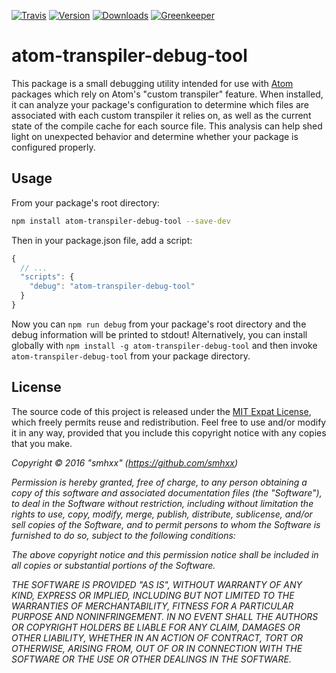 [![Travis](https://img.shields.io/travis/smhxx/atom-transpiler-debug-tool/master.svg)](https://travis-ci.org/smhxx/atom-transpiler-debug-tool)
[![Version](https://img.shields.io/npm/v/atom-transpiler-debug-tool.svg)](https://www.npmjs.com/package/atom-transpiler-debug-tool)
[![Downloads](https://img.shields.io/npm/dt/atom-transpiler-debug-tool.svg)](https://www.npmjs.com/package/atom-transpiler-debug-tool)
[![Greenkeeper](https://badges.greenkeeper.io/smhxx/atom-transpiler-debug-tool.svg)](https://greenkeeper.io/)
# atom-transpiler-debug-tool

This package is a small debugging utility intended for use with [Atom](https://atom.io/) packages which rely on Atom's "custom transpiler" feature. When installed, it can analyze your package's configuration to determine which files are associated with each custom transpiler it relies on, as well as the current state of the compile cache for each source file. This analysis can help shed light on unexpected behavior and determine whether your package is configured properly.

## Usage

From your package's root directory:
```sh
npm install atom-transpiler-debug-tool --save-dev
```

Then in your package.json file, add a script:
```js
{
  // ...
  "scripts": {
    "debug": "atom-transpiler-debug-tool"
  }
}
```

Now you can `npm run debug` from your package's root directory and the debug information will be printed to stdout! Alternatively, you can install globally with `npm install -g atom-transpiler-debug-tool` and then invoke `atom-transpiler-debug-tool` from your package directory.

## License

The source code of this project is released under the [MIT Expat License](https://opensource.org/licenses/MIT), which freely permits reuse and redistribution. Feel free to use and/or modify it in any way, provided that you include this copyright notice with any copies that you make.

*Copyright © 2016 "smhxx" (https://github.com/smhxx)*

*Permission is hereby granted, free of charge, to any person obtaining a copy of this software and associated documentation files (the "Software"), to deal in the Software without restriction, including without limitation the rights to use, copy, modify, merge, publish, distribute, sublicense, and/or sell copies of the Software, and to permit persons to whom the Software is furnished to do so, subject to the following conditions:*

*The above copyright notice and this permission notice shall be included in all copies or substantial portions of the Software.*

*THE SOFTWARE IS PROVIDED "AS IS", WITHOUT WARRANTY OF ANY KIND, EXPRESS OR IMPLIED, INCLUDING BUT NOT LIMITED TO THE WARRANTIES OF MERCHANTABILITY, FITNESS FOR A PARTICULAR PURPOSE AND NONINFRINGEMENT. IN NO EVENT SHALL THE AUTHORS OR COPYRIGHT HOLDERS BE LIABLE FOR ANY CLAIM, DAMAGES OR OTHER LIABILITY, WHETHER IN AN ACTION OF CONTRACT, TORT OR OTHERWISE, ARISING FROM, OUT OF OR IN CONNECTION WITH THE SOFTWARE OR THE USE OR OTHER DEALINGS IN THE SOFTWARE.*
